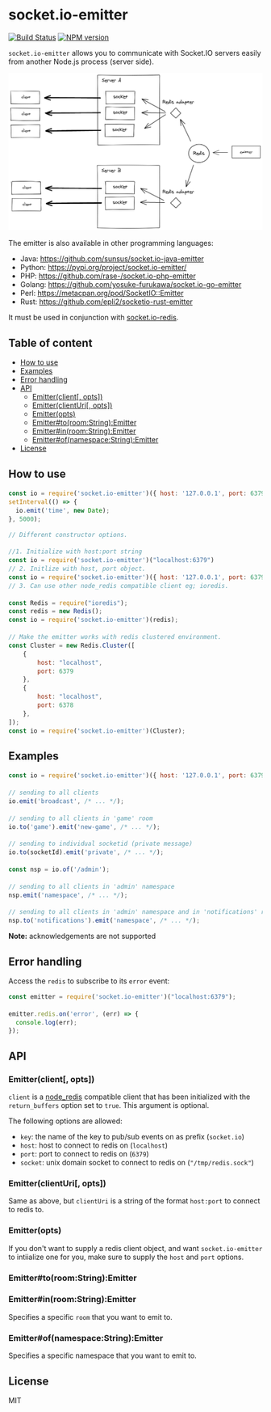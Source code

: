
# socket.io-emitter

[![Build Status](https://github.com/socketio/socket.io-emitter/workflows/CI/badge.svg)](https://github.com/socketio/socket.io-emitter/actions)
[![NPM version](https://badge.fury.io/js/socket.io-emitter.svg)](http://badge.fury.io/js/socket.io-emitter)

`socket.io-emitter` allows you to communicate with Socket.IO servers
easily from another Node.js process (server side).

![Emitter diagram](./assets/emitter.png)

The emitter is also available in other programming languages:

- Java: https://github.com/sunsus/socket.io-java-emitter
- Python: https://pypi.org/project/socket.io-emitter/
- PHP: https://github.com/rase-/socket.io-php-emitter
- Golang: https://github.com/yosuke-furukawa/socket.io-go-emitter
- Perl: https://metacpan.org/pod/SocketIO::Emitter
- Rust: https://github.com/epli2/socketio-rust-emitter

It must be used in conjunction with [socket.io-redis](https://github.com/socketio/socket.io-redis/).

## Table of content

- [How to use](#how-to-use)
- [Examples](#examples)
- [Error handling](#error-handling)
- [API](#api)
  - [Emitter(client[, opts])](#emitterclient-opts)
  - [Emitter(clientUri[, opts])](#emitterclienturi-opts)
  - [Emitter(opts)](#emitteropts)
  - [Emitter#to(room:String):Emitter](#emittertoroomstringemitter)
  - [Emitter#in(room:String):Emitter](#emitterinroomstringemitter)
  - [Emitter#of(namespace:String):Emitter](#emitterofnamespacestringemitter)
- [License](#license)

## How to use

```js
const io = require('socket.io-emitter')({ host: '127.0.0.1', port: 6379 });
setInterval(() => {
  io.emit('time', new Date);
}, 5000);
```
```js
// Different constructor options.

//1. Initialize with host:port string
const io = require('socket.io-emitter')("localhost:6379")
// 2. Initlize with host, port object.
const io = require('socket.io-emitter')({ host: '127.0.0.1', port: 6379 });
// 3. Can use other node_redis compatible client eg; ioredis.

const Redis = require("ioredis");
const redis = new Redis();
const io = require('socket.io-emitter')(redis);

// Make the emitter works with redis clustered environment.
const Cluster = new Redis.Cluster([
    {
        host: "localhost",
        port: 6379
    },
    {
        host: "localhost",
        port: 6378
    },
]);
const io = require('socket.io-emitter')(Cluster);

```

## Examples

```js
const io = require('socket.io-emitter')({ host: '127.0.0.1', port: 6379 });

// sending to all clients
io.emit('broadcast', /* ... */);

// sending to all clients in 'game' room
io.to('game').emit('new-game', /* ... */);

// sending to individual socketid (private message)
io.to(socketId).emit('private', /* ... */);

const nsp = io.of('/admin');

// sending to all clients in 'admin' namespace
nsp.emit('namespace', /* ... */);

// sending to all clients in 'admin' namespace and in 'notifications' room
nsp.to('notifications').emit('namespace', /* ... */);
```

**Note:** acknowledgements are not supported

## Error handling

Access the `redis` to subscribe to its `error` event:

```js
const emitter = require('socket.io-emitter')("localhost:6379");

emitter.redis.on('error', (err) => {
  console.log(err);
});
```

## API

### Emitter(client[, opts])

`client` is a [node_redis](https://github.com/mranney/node_redis)
compatible client that has been initialized with the `return_buffers`
option set to `true`. This argument is optional.

The following options are allowed:

- `key`: the name of the key to pub/sub events on as prefix (`socket.io`)
- `host`: host to connect to redis on (`localhost`)
- `port`: port to connect to redis on (`6379`)
- `socket`: unix domain socket to connect to redis on (`"/tmp/redis.sock"`)

### Emitter(clientUri[, opts])

Same as above, but `clientUri` is a string of the format `host:port`
to connect to redis to.

### Emitter(opts)

If you don't want to supply a redis client object, and want
`socket.io-emitter` to intiialize one for you, make sure to supply the
`host` and `port` options.

### Emitter#to(room:String):Emitter
### Emitter#in(room:String):Emitter

Specifies a specific `room` that you want to emit to.


### Emitter#of(namespace:String):Emitter

Specifies a specific namespace that you want to emit to.

## License

MIT

